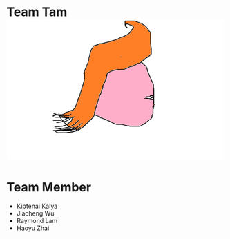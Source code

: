 # Team Tam ![logo](Images/TeamLogo.png) 

# Team Member
* Kiptenai Kalya
* Jiacheng Wu
* Raymond Lam
* Haoyu Zhai
